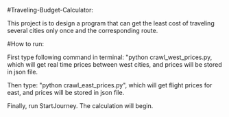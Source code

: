 #Traveling-Budget-Calculator:

This project is to design a program that can get the least cost of traveling several cities only once and the corresponding route.




#How to run:

First type following command in terminal: "python crawl_west_prices.py, which will get real time prices between west cities, and prices will be stored in json file.

Then type: "python crawl_east_prices.py", which will get flight prices for east, and prices will be stored in json file.

Finally, run StartJourney. The calculation will begin.

